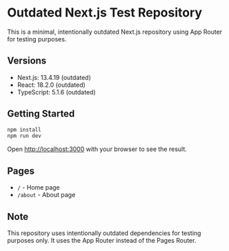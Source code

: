 # Outdated Next.js Test Repository

This is a minimal, intentionally outdated Next.js repository using App Router for testing purposes.

## Versions

- Next.js: 13.4.19 (outdated)
- React: 18.2.0 (outdated)
- TypeScript: 5.1.6 (outdated)

## Getting Started

```bash
npm install
npm run dev
```

Open [http://localhost:3000](http://localhost:3000) with your browser to see the result.

## Pages

- `/` - Home page
- `/about` - About page

## Note

This repository uses intentionally outdated dependencies for testing purposes only. It uses the App Router instead of the Pages Router.
